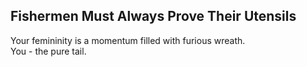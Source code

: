 Fishermen Must Always Prove Their Utensils
------------------------------------------
Your femininity is a momentum filled with furious wreath.  
You - the pure tail.  
